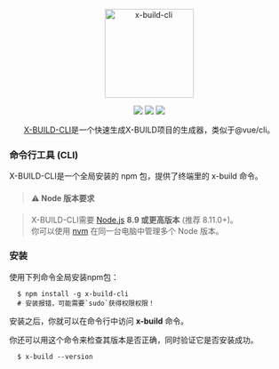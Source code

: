<p align="center"><img width="160" src="https://ws4.sinaimg.cn/large/006tNbRwly1fx9qzs85mzj308w06x40w.jpg" alt="x-build-cli"></p>

<p align="center">
  <img src="https://img.shields.io/jenkins/s/https/jenkins.qa.ubuntu.com/view/Precise/view/All%20Precise/job/precise-desktop-amd64_default.svg">
  <img src="https://img.shields.io/badge/npm-v1.4.0-blue.svg">
  <img src="https://img.shields.io/github/license/mashape/apistatus.svg">
</p>

<p align="center">
  <a href="https://github.com/codexu/x-build-cli">X-BUILD-CLI</a>是一个快速生成X-BUILD项目的生成器，类似于@vue/cli。
</p>

### 命令行工具 (CLI)

X-BUILD-CLI是一个全局安装的 npm 包，提供了终端里的 x-build 命令。

> #### ⚠️ Node 版本要求

> X-BUILD-CLI需要 [Node.js](http://nodejs.cn/) **8.9 或更高版本** (推荐 8.11.0+)。<br>你可以使用 [nvm](https://github.com/creationix/nvm) 在同一台电脑中管理多个 Node 版本。

### 安装

使用下列命令全局安装npm包：

```
  $ npm install -g x-build-cli
  # 安装报错，可能需要`sudo`获得权限权限！
```

安装之后，你就可以在命令行中访问 **x-build** 命令。

你还可以用这个命令来检查其版本是否正确，同时验证它是否安装成功。

```
  $ x-build --version
```